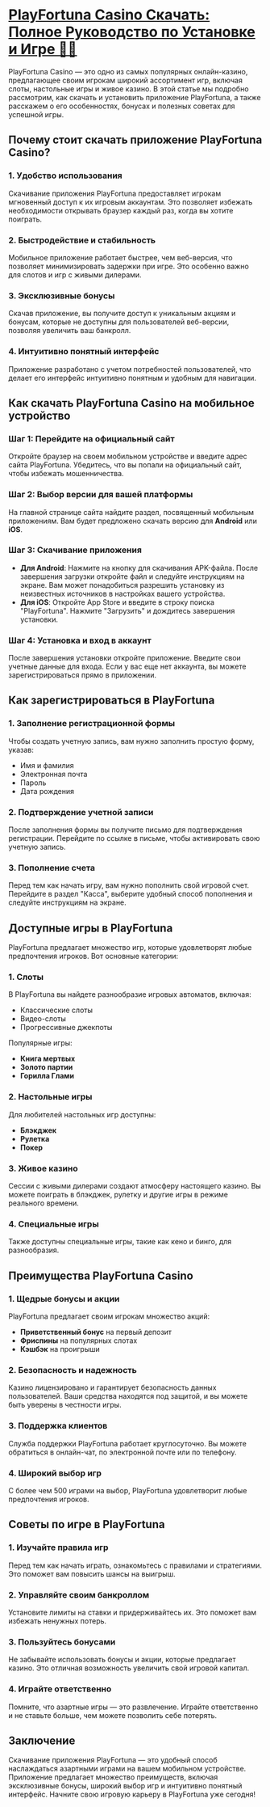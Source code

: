 # [PlayFortuna Casino Скачать: Полное Руководство по Установке и Игре 🎰📲](https://4v4rg0e52p.com/alt/playfortuna?27f770988db651f9cc8f16742d88cecd)

PlayFortuna Casino — это одно из самых популярных онлайн-казино, предлагающее своим игрокам широкий ассортимент игр, включая слоты, настольные игры и живое казино. В этой статье мы подробно рассмотрим, как скачать и установить приложение PlayFortuna, а также расскажем о его особенностях, бонусах и полезных советах для успешной игры.

## Почему стоит скачать приложение PlayFortuna Casino?

### 1. Удобство использования

Скачивание приложения PlayFortuna предоставляет игрокам мгновенный доступ к их игровым аккаунтам. Это позволяет избежать необходимости открывать браузер каждый раз, когда вы хотите поиграть.

### 2. Быстродействие и стабильность

Мобильное приложение работает быстрее, чем веб-версия, что позволяет минимизировать задержки при игре. Это особенно важно для слотов и игр с живыми дилерами.

### 3. Эксклюзивные бонусы

Скачав приложение, вы получите доступ к уникальным акциям и бонусам, которые не доступны для пользователей веб-версии, позволяя увеличить ваш банкролл.

### 4. Интуитивно понятный интерфейс

Приложение разработано с учетом потребностей пользователей, что делает его интерфейс интуитивно понятным и удобным для навигации.

## Как скачать PlayFortuna Casino на мобильное устройство

### Шаг 1: Перейдите на официальный сайт

Откройте браузер на своем мобильном устройстве и введите адрес сайта PlayFortuna. Убедитесь, что вы попали на официальный сайт, чтобы избежать мошенничества.

### Шаг 2: Выбор версии для вашей платформы

На главной странице сайта найдите раздел, посвященный мобильным приложениям. Вам будет предложено скачать версию для **Android** или **iOS**.

### Шаг 3: Скачивание приложения

* **Для Android**: Нажмите на кнопку для скачивания APK-файла. После завершения загрузки откройте файл и следуйте инструкциям на экране. Вам может понадобиться разрешить установку из неизвестных источников в настройках вашего устройства.
* **Для iOS**: Откройте App Store и введите в строку поиска "PlayFortuna". Нажмите "Загрузить" и дождитесь завершения установки.

### Шаг 4: Установка и вход в аккаунт

После завершения установки откройте приложение. Введите свои учетные данные для входа. Если у вас еще нет аккаунта, вы можете зарегистрироваться прямо в приложении.

## Как зарегистрироваться в PlayFortuna

### 1. Заполнение регистрационной формы

Чтобы создать учетную запись, вам нужно заполнить простую форму, указав:

* Имя и фамилия
* Электронная почта
* Пароль
* Дата рождения

### 2. Подтверждение учетной записи

После заполнения формы вы получите письмо для подтверждения регистрации. Перейдите по ссылке в письме, чтобы активировать свою учетную запись.

### 3. Пополнение счета

Перед тем как начать игру, вам нужно пополнить свой игровой счет. Перейдите в раздел "Касса", выберите удобный способ пополнения и следуйте инструкциям на экране.

## Доступные игры в PlayFortuna

PlayFortuna предлагает множество игр, которые удовлетворят любые предпочтения игроков. Вот основные категории:

### 1. Слоты

В PlayFortuna вы найдете разнообразие игровых автоматов, включая:

* Классические слоты
* Видео-слоты
* Прогрессивные джекпоты

Популярные игры:

* **Книга мертвых**
* **Золото партии**
* **Горилла Глами**

### 2. Настольные игры

Для любителей настольных игр доступны:

* **Блэкджек**
* **Рулетка**
* **Покер**

### 3. Живое казино

Сессии с живыми дилерами создают атмосферу настоящего казино. Вы можете поиграть в блэкджек, рулетку и другие игры в режиме реального времени.

### 4. Специальные игры

Также доступны специальные игры, такие как кено и бинго, для разнообразия.

## Преимущества PlayFortuna Casino

### 1. Щедрые бонусы и акции

PlayFortuna предлагает своим игрокам множество акций:

* **Приветственный бонус** на первый депозит
* **Фриспины** на популярных слотах
* **Кэшбэк** на проигрыши

### 2. Безопасность и надежность

Казино лицензировано и гарантирует безопасность данных пользователей. Ваши средства находятся под защитой, и вы можете быть уверены в честности игры.

### 3. Поддержка клиентов

Служба поддержки PlayFortuna работает круглосуточно. Вы можете обратиться в онлайн-чат, по электронной почте или по телефону.

### 4. Широкий выбор игр

С более чем 500 играми на выбор, PlayFortuna удовлетворит любые предпочтения игроков.

## Советы по игре в PlayFortuna

### 1. Изучайте правила игр

Перед тем как начать играть, ознакомьтесь с правилами и стратегиями. Это поможет вам повысить шансы на выигрыш.

### 2. Управляйте своим банкроллом

Установите лимиты на ставки и придерживайтесь их. Это поможет вам избежать ненужных потерь.

### 3. Пользуйтесь бонусами

Не забывайте использовать бонусы и акции, которые предлагает казино. Это отличная возможность увеличить свой игровой капитал.

### 4. Играйте ответственно

Помните, что азартные игры — это развлечение. Играйте ответственно и не ставьте больше, чем можете позволить себе потерять.

## Заключение

Скачивание приложения PlayFortuna — это удобный способ наслаждаться азартными играми на вашем мобильном устройстве. Приложение предлагает множество преимуществ, включая эксклюзивные бонусы, широкий выбор игр и интуитивно понятный интерфейс. Начните свою игровую карьеру в PlayFortuna уже сегодня!
